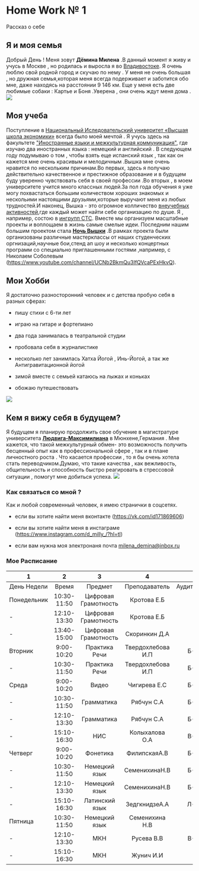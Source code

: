 # Home Work № 1
Рассказ о себе
## **Я и моя семья**
Добрый День ! Меня зовут **Дёмина Милена** .В данный момент я живу и учусь в Москве , но родилась и выросла я во [Владивостоке](https://ru.wikipedia.org/wiki/%D0%92%D0%BB%D0%B0%D0%B4%D0%B8%D0%B2%D0%BE%D1%81%D1%82%D0%BE%D0%BA). Я очень люблю свой родной город и скучаю по нему . У меня не очень большая , но дружная семья,которая меня всегда подерживает и заботится обо мне, даже находясь на расстоянии 9 146 км. Еще у меня есть две любимые собаки : Картье и Боня .Уверена , они очень ждут меня дома .
![](https://pp.userapi.com/c621511/v621511189/5fbd7/LvwLXOC1DV0.jpg)
## **Моя учеба** 
Поступление в [Национальный Иследовательский универитет «Высшая школа экономики»](https://www.hse.ru/) всегда было моей мечтой . Я учусь здесь на факультете ["Иностранные языки и межкультурная коммуникация"]( https://www.hse.ru/ba/lang/), где изучаю два иностранных языка : немецкий и английский . В следующем году подумываю о том , чтобы взять еще испанский язык , так как он кажется мне очень красивым и мелодичным .Вышка мне очень нравится по нескольким причинам.Во первых, здесь я получаю действительно качественное и престижное образование и в будущем буду уверенно чувствовать себя в своей профессии .Во вторых , в  моем университете учится много классных людей.За пол года обучения я уже могу похвастаться большим количеством хороших знакомых и нескольими настоящими друзьями,которые выручают меня из любых трудностей.И наконец, Вышка - это огромное колличество [внеучебных активностей](https://www.hse.ru/ba/journ/news/157874341.html),где каждый может найти себе организацию по душе. Я , например, состою в [ингрупп СТС](http://ingroupctc.ru/). Вместе мы организуем масштабные проекты и воплощаем в жизнь самые смелые идеи. Последним нашим большим проектом стала [**Ночь Вышки**](https://25.hse.ru/party/hsenight/) .В рамках проекта были организованы различные мастерклассы от наших студенческих оргнизаций,научные бои,стенд ап шоу и несколько концертных программ со специально приглашенными гостями ,например, с Николаем Соболевым (https://www.youtube.com/channel/UCNb2BkmQu3IfQVcaPExHkvQ).
## **Мои Хобби**
Я достаточно разносторонний человек и с детства пробую себя в разных сферах: 
+ пишу стихи с 6-ти лет
- играю на гитаре и фортепиано 
+ два года занималась в театральной студии 
- пробовала себя в журналистике
+ несколько лет занимлась Хатха Йогой , Инь-Йогой, а так же Антигравитационной йогой
- зимой вместе с семьей катаюсь на лыжах и коньках
+ обожаю путешествовать


![](https://pp.userapi.com/c841221/v841221189/40389/MZsJjjAUNDI.jpg)

## **Кем я вижу себя в будущем?**
Я будущем я планирую продолжить свое обучение в магистратуре университета [**Людвига-Максимилиана**](https://ru.wikipedia.org/wiki/%D0%9C%D1%8E%D0%BD%D1%85%D0%B5%D0%BD%D1%81%D0%BA%D0%B8%D0%B9_%D1%83%D0%BD%D0%B8%D0%B2%D0%B5%D1%80%D1%81%D0%B8%D1%82%D0%B5%D1%82) в Мюнхене,Германия . Мне кажется, что такой межкультурный обмен- это возможность получить бесценный опыт как в профессиональной сфере , так и в плане личностного роста . Что касается профессии , то я бы очень хотела стать переводчиком.Думаю, что такие качества , как вежливость, общительность и способность быстро реагировать в стрессовой ситуации , помогут мне добиться успеха.
![](http://universegroup.uz/wp-content/uploads/2016/12/lmu.jpg)
### **Как связаться со мной ?**
Как и любой современный человек, я имею странички в соцсетях.
  - если вы хотите найти меня вконтакте (https://vk.com/id171869606)
  * если вы хотите найти меня в инстаграме (https://www.instagram.com/d_milly_/?hl=tl)
  - если вам нужна моя электронаня почта milena_demina@inbox.ru
  
### **Мое Расписание**
1|2|3|4|5|
---|:---:|:---:|:---:|---:
День Недели|Время|Предмет|Преподаватель|Аудитория
Понедельник|10:30-11:50|Цифровая Грамотность|Кротова Е.Б|320
-|12:10-13:30|Цифровая Грамотность|Кротова Е.Б|324
-|13:40-15:00|Цифровая Грамотность|Скоринкин Д.А|202
Вторник|9:00-10:20|Практика Речи|Твердохлебова И.П|Б-502
-|10:30-11:50|Практика Речи|Твердохлебова И.П|Б-502
Среда|9:00-10:20|Видео|Чигирева Е.С|Б-506
-|10:30-11:50|Грамматика|Рябчун С.А|Б-610
-|12:10-13:30|Грамматика|Рябчун С.А|Б-610
-|15:10-16:30|НИС|Колыхалова О.А|В-307
Четверг|9:00-10:20|Фонетика|ФилипскаяА.В|Б-507
-|10:30-11:50|Немецкий язык|СеменихинаН.В|Б-506
-|12:10-13:30|Немецкий язык|СеменихинаН.В|Б-506
-|15:10-16:30|Латинский язык|ЗедгкнидзеА.А|Л-505
Пятница|10:30-11:50|Немецкий язык|Семенихина Н.В|505
-|12:10-13:30|МКН|Русева В.В|В-412
-|15:10-16:30|МКН|Жунич И.И|511


